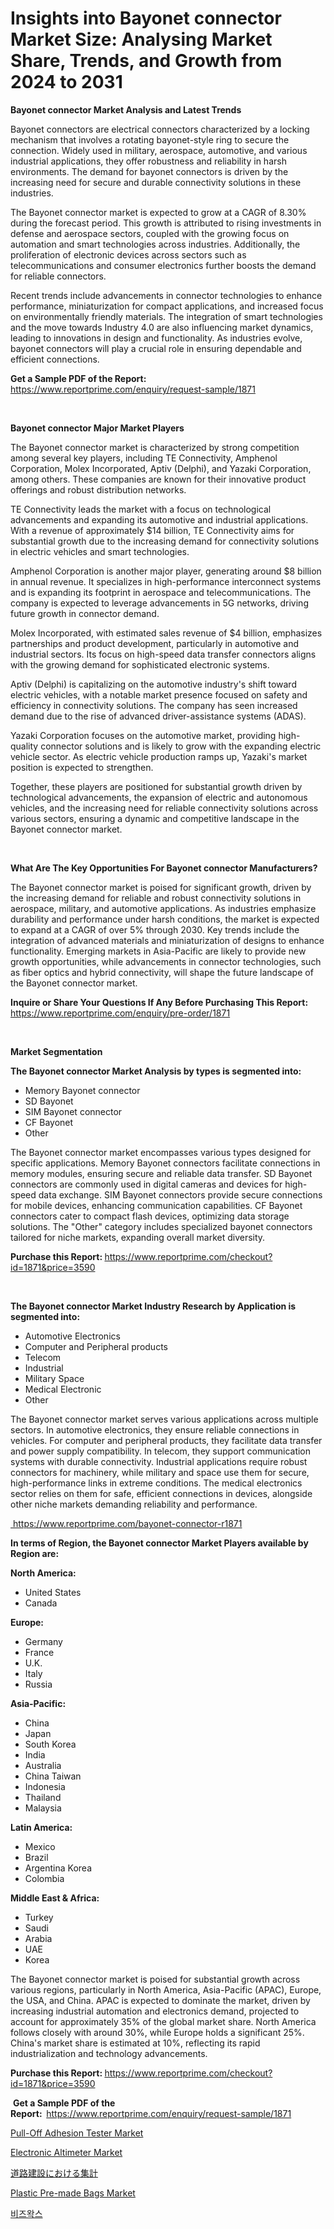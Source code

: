 <p><h1>Insights into Bayonet connector Market Size: Analysing Market Share, Trends, and Growth from 2024 to 2031</h1></p><p><strong>Bayonet connector Market Analysis and Latest Trends</strong></p>
<p><p>Bayonet connectors are electrical connectors characterized by a locking mechanism that involves a rotating bayonet-style ring to secure the connection. Widely used in military, aerospace, automotive, and various industrial applications, they offer robustness and reliability in harsh environments. The demand for bayonet connectors is driven by the increasing need for secure and durable connectivity solutions in these industries.</p><p>The Bayonet connector market is expected to grow at a CAGR of 8.30% during the forecast period. This growth is attributed to rising investments in defense and aerospace sectors, coupled with the growing focus on automation and smart technologies across industries. Additionally, the proliferation of electronic devices across sectors such as telecommunications and consumer electronics further boosts the demand for reliable connectors.</p><p>Recent trends include advancements in connector technologies to enhance performance, miniaturization for compact applications, and increased focus on environmentally friendly materials. The integration of smart technologies and the move towards Industry 4.0 are also influencing market dynamics, leading to innovations in design and functionality. As industries evolve, bayonet connectors will play a crucial role in ensuring dependable and efficient connections.</p></p>
<p><strong>Get a Sample PDF of the Report:&nbsp;</strong> <a href="https://www.reportprime.com/enquiry/request-sample/1871">https://www.reportprime.com/enquiry/request-sample/1871</a></p>
<p>&nbsp;</p>
<p><strong>Bayonet connector Major Market Players</strong></p>
<p><p>The Bayonet connector market is characterized by strong competition among several key players, including TE Connectivity, Amphenol Corporation, Molex Incorporated, Aptiv (Delphi), and Yazaki Corporation, among others. These companies are known for their innovative product offerings and robust distribution networks.</p><p>TE Connectivity leads the market with a focus on technological advancements and expanding its automotive and industrial applications. With a revenue of approximately $14 billion, TE Connectivity aims for substantial growth due to the increasing demand for connectivity solutions in electric vehicles and smart technologies.</p><p>Amphenol Corporation is another major player, generating around $8 billion in annual revenue. It specializes in high-performance interconnect systems and is expanding its footprint in aerospace and telecommunications. The company is expected to leverage advancements in 5G networks, driving future growth in connector demand.</p><p>Molex Incorporated, with estimated sales revenue of $4 billion, emphasizes partnerships and product development, particularly in automotive and industrial sectors. Its focus on high-speed data transfer connectors aligns with the growing demand for sophisticated electronic systems.</p><p>Aptiv (Delphi) is capitalizing on the automotive industry's shift toward electric vehicles, with a notable market presence focused on safety and efficiency in connectivity solutions. The company has seen increased demand due to the rise of advanced driver-assistance systems (ADAS).</p><p>Yazaki Corporation focuses on the automotive market, providing high-quality connector solutions and is likely to grow with the expanding electric vehicle sector. As electric vehicle production ramps up, Yazaki's market position is expected to strengthen.</p><p>Together, these players are positioned for substantial growth driven by technological advancements, the expansion of electric and autonomous vehicles, and the increasing need for reliable connectivity solutions across various sectors, ensuring a dynamic and competitive landscape in the Bayonet connector market.</p></p>
<p>&nbsp;</p>
<p><strong>What Are The Key Opportunities For Bayonet connector Manufacturers?</strong></p>
<p><p>The Bayonet connector market is poised for significant growth, driven by the increasing demand for reliable and robust connectivity solutions in aerospace, military, and automotive applications. As industries emphasize durability and performance under harsh conditions, the market is expected to expand at a CAGR of over 5% through 2030. Key trends include the integration of advanced materials and miniaturization of designs to enhance functionality. Emerging markets in Asia-Pacific are likely to provide new growth opportunities, while advancements in connector technologies, such as fiber optics and hybrid connectivity, will shape the future landscape of the Bayonet connector market.</p></p>
<p><strong>Inquire or Share Your Questions If Any Before Purchasing This Report:</strong> <a href="https://www.reportprime.com/enquiry/pre-order/1871">https://www.reportprime.com/enquiry/pre-order/1871</a></p>
<p>&nbsp;</p>
<p><strong>Market Segmentation</strong></p>
<p><strong>The Bayonet connector Market Analysis by types is segmented into:</strong></p>
<p><ul><li>Memory Bayonet connector</li><li>SD Bayonet</li><li>SIM Bayonet connector</li><li>CF Bayonet</li><li>Other</li></ul></p>
<p><p>The Bayonet connector market encompasses various types designed for specific applications. Memory Bayonet connectors facilitate connections in memory modules, ensuring secure and reliable data transfer. SD Bayonet connectors are commonly used in digital cameras and devices for high-speed data exchange. SIM Bayonet connectors provide secure connections for mobile devices, enhancing communication capabilities. CF Bayonet connectors cater to compact flash devices, optimizing data storage solutions. The "Other" category includes specialized bayonet connectors tailored for niche markets, expanding overall market diversity.</p></p>
<p><strong>Purchase this Report:&nbsp;</strong><a href="https://www.reportprime.com/checkout?id=1871&price=3590">https://www.reportprime.com/checkout?id=1871&price=3590</a></p>
<p>&nbsp;</p>
<p><strong>The Bayonet connector Market Industry Research by Application is segmented into:</strong></p>
<p><ul><li>Automotive Electronics</li><li>Computer and Peripheral products</li><li>Telecom</li><li>Industrial</li><li>Military Space</li><li>Medical Electronic</li><li>Other</li></ul></p>
<p><p>The Bayonet connector market serves various applications across multiple sectors. In automotive electronics, they ensure reliable connections in vehicles. For computer and peripheral products, they facilitate data transfer and power supply compatibility. In telecom, they support communication systems with durable connectivity. Industrial applications require robust connectors for machinery, while military and space use them for secure, high-performance links in extreme conditions. The medical electronics sector relies on them for safe, efficient connections in devices, alongside other niche markets demanding reliability and performance.</p></p>
<p><a href="https://www.reportprime.com/bayonet-connector-r1871">&nbsp;https://www.reportprime.com/bayonet-connector-r1871</a></p>
<p><strong>In terms of Region, the Bayonet connector Market Players available by Region are:</strong></p>
<p>
    <p> <strong> North America: </strong>
        <ul>
            <li>United States</li>
            <li>Canada</li>
        </ul>
        </p> 
    <p> <strong> Europe: </strong>
        <ul>
            <li>Germany</li>
            <li>France</li>
            <li>U.K.</li>
            <li>Italy</li>
            <li>Russia</li>
        </ul>
        </p> 
    <p> <strong> Asia-Pacific: </strong>
        <ul>
            <li>China</li>
            <li>Japan</li>
            <li>South Korea</li>
            <li>India</li>
            <li>Australia</li>
            <li>China Taiwan</li>
            <li>Indonesia</li>
            <li>Thailand</li>
            <li>Malaysia</li>
        </ul>
        </p> 
    <p> <strong> Latin America: </strong>
        <ul>
            <li>Mexico</li>
            <li>Brazil</li>
            <li>Argentina Korea</li>
            <li>Colombia</li>
        </ul>
        </p> 
    <p> <strong> Middle East & Africa: </strong>
        <ul>
            <li>Turkey</li>
            <li>Saudi</li>
            <li>Arabia</li>
            <li>UAE</li>
            <li>Korea</li>
        </ul>
    </p>
    </p>
<p><p>The Bayonet connector market is poised for substantial growth across various regions, particularly in North America, Asia-Pacific (APAC), Europe, the USA, and China. APAC is expected to dominate the market, driven by increasing industrial automation and electronics demand, projected to account for approximately 35% of the global market share. North America follows closely with around 30%, while Europe holds a significant 25%. China's market share is estimated at 10%, reflecting its rapid industrialization and technology advancements.</p></p>
<p><strong>Purchase this Report: </strong><a href="https://www.reportprime.com/checkout?id=1871&price=3590">https://www.reportprime.com/checkout?id=1871&price=3590</a></p>
<p>&nbsp;<strong>Get a Sample PDF of the Report:&nbsp;&nbsp;</strong><a href="https://www.reportprime.com/enquiry/request-sample/1871">https://www.reportprime.com/enquiry/request-sample/1871</a></p>
<p><strong></strong></p>
<p><p><a href="https://issuu.com/reportprime-2/docs/pull-off-adhesion-tester-market-siz_493eda9b4c436d">Pull-Off Adhesion Tester Market</a></p><p><a href="https://github.com/elizabethdagraca/Market-Research-Report-List-4/blob/main/electronic-altimeter-market.md">Electronic Altimeter Market</a></p><p><a href="https://medium.com/@jeannesawayn2023/%E9%81%93%E8%B7%AF%E5%BB%BA%E8%A8%AD%E5%B8%82%E5%A0%B4%E3%81%AE%E3%82%B7%E3%82%A7%E3%82%A2-%E8%A6%8F%E6%A8%A1-%E3%83%88%E3%83%AC%E3%83%B3%E3%83%89-%E7%94%A3%E6%A5%AD%E5%88%86%E6%9E%90%E3%83%AC%E3%83%9D%E3%83%BC%E3%83%88-%E7%94%A8%E9%80%94%E5%88%A5-%E9%AB%98%E9%80%9F%E9%81%93%E8%B7%AF%E5%BB%BA%E8%A8%AD-%E9%89%84%E9%81%93%E5%BB%BA%E8%A8%AD-%E3%81%9D%E3%81%AE%E4%BB%96-%E3%82%BF%E3%82%A4%E3%83%97%E5%88%A5-%E8%8A%B1%E5%B4%97%E5%B2%A9-%E7%A0%82-%E7%A0%95%E7%9F%B3-%E7%9F%B3%E7%81%B0%E5%B2%A9-%E7%A0%95%E7%9F%B3-%E3%81%9D%E3%81%AE%E4%BB%96-%E3%81%8A%E3%82%88%E3%81%B32024%E5%B9%B4%E3%81%8B%E3%82%892031%E5%B9%B4%E3%81%AE%E4%BA%88%E6%B8%AC-9296d9a79e70">道路建設における集計</a></p><p><a href="https://medium.com/@ikeschumm18/global-plastic-pre-made-bags-market-trends-and-innovations-a-forward-looking-analysis-2024-2031-806fa0d36b99">Plastic Pre-made Bags Market</a></p><p><a href="https://medium.com/@aishahocikgt/the-translation-of-beeswax-market-investigation-industry-evolution-and-forecast-till-2031-in-8469e70cea8a">비즈왁스</a></p></p>